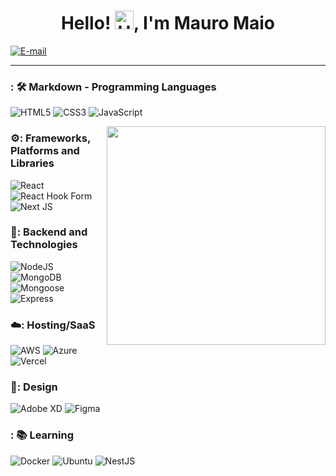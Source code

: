 <h1 align="center">Hello! <img alt="HTML5" src="https://gist.githubusercontent.com/mauromaiodev/174248b4ef5fd10ea552ba12aec167b8/raw/69a9d496f651091a509ea8d9913c4aef5c419afb/Hi.gif" width="30"/>, I'm Mauro Maio</h1>

<a href="https://www.linkedin.com/in/mauro-maio-594251163/">
<img align="center" alt="E-mail" src="https://img.shields.io/badge/-How%20to%20reach%20me-red"/>
</a>

---------

### : :hammer_and_wrench: Markdown - Programming Languages

<p><img alt="HTML5" src="https://img.shields.io/badge/html5%20-%23E34F26.svg?&style=for-the-badge&logo=html5&logoColor=white"/>
  <img alt="CSS3" src="https://img.shields.io/badge/css3%20-%231572B6.svg?&style=for-the-badge&logo=css3&logoColor=white"/>
  <img alt="JavaScript" src="https://img.shields.io/badge/javascript%20-%23323330.svg?&style=for-the-badge&logo=javascript&logoColor=%23F7DF1E"/><p/>
  
   <img align="right" src="https://i.ibb.co/6bvrWTJ/computer-illustration.png" width="350"/>

### ⚙️: Frameworks, Platforms and Libraries

<p><img alt="React" src="https://img.shields.io/badge/react-%2320232a.svg?style=for-the-badge&logo=react&logoColor=%2361DAFB"/>
  <img alt="React Hook Form" src="https://img.shields.io/badge/React%20Hook%20Form-%23EC5990.svg?style=for-the-badge&logo=reacthookform&logoColor=white"/>
  <img alt="Next JS" src="https://img.shields.io/badge/Next-black?style=for-the-badge&logo=next.js&logoColor=white"/>
<p/>
  
### 💾: Backend and Technologies
  
  <p><img alt="NodeJS" src="https://img.shields.io/badge/node.js%20-%2343853D.svg?&style=for-the-badge&logo=node.js&logoColor=white"/>
  <img alt="MongoDB" src="https://img.shields.io/badge/MongoDB-%234ea94b.svg?style=for-the-badge&logo=mongodb&logoColor=white"/>
  <img alt="Mongoose" src="https://img.shields.io/badge/Mongoose-F04D35.svg?style=for-the-badge&logo=Mongoose&logoColor=white"/>
  <img alt="Express" src="https://img.shields.io/badge/express.js-%23404d59.svg?style=for-the-badge&logo=express&logoColor=%2361DAFB"/>
  <p/>

### ☁️: Hosting/SaaS

  <p><img alt="AWS" src="https://img.shields.io/badge/AWS-%23FF9900.svg?style=for-the-badge&logo=amazon-aws&logoColor=white"/>
    <img alt="Azure" src="https://img.shields.io/badge/azure-%230072C6.svg?style=for-the-badge&logo=microsoftazure&logoColor=white"/>
    <img alt="Vercel" src="https://img.shields.io/badge/vercel-%23000000.svg?style=for-the-badge&logo=vercel&logoColor=white"/>
  <p/>
   
### 🎨: Design

<p><img alt="Adobe XD" src="https://img.shields.io/badge/adobe%20xd%20-%23FF26BE.svg?&style=for-the-badge&logo=adobe%20xd&logoColor=white"/>
  <img alt="Figma" src="https://img.shields.io/badge/figma%20-%23F24E1E.svg?&style=for-the-badge&logo=figma&logoColor=white"/><p/>
  
  ### : :books: Learning

<p><img alt="Docker" src="https://img.shields.io/badge/docker%20-%230db7ed.svg?&style=for-the-badge&logo=docker&logoColor=white"/>
  <img alt="Ubuntu" src="https://img.shields.io/badge/Ubuntu-E95420?style=for-the-badge&logo=ubuntu&logoColor=white" />
  <img alt="NestJS" src="https://img.shields.io/badge/nestjs-%23E0234E.svg?style=for-the-badge&logo=nestjs&logoColor=white" /><p/>

